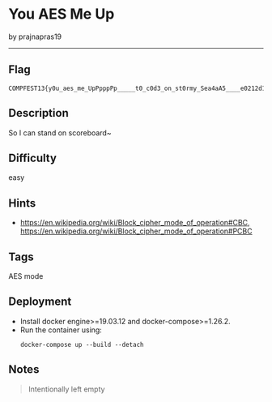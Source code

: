 # You AES Me Up

by prajnapras19

---

## Flag

```
COMPFEST13{y0u_aes_me_UpPpppPp_____t0_c0d3_on_st0rmy_Sea4aA5____e0212d1a34}
```

## Description
So I can stand on scoreboard~

## Difficulty
easy

## Hints
* https://en.wikipedia.org/wiki/Block_cipher_mode_of_operation#CBC, https://en.wikipedia.org/wiki/Block_cipher_mode_of_operation#PCBC

## Tags
AES mode

## Deployment
- Install docker engine>=19.03.12 and docker-compose>=1.26.2.
- Run the container using:
    ```
    docker-compose up --build --detach
    ```

## Notes
> Intentionally left empty